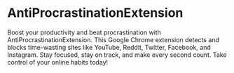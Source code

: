 # AntiProcrastinationExtension
Boost your productivity and beat procrastination with AntiProcrastinationExtension. This Google Chrome extension detects and blocks time-wasting sites like YouTube, Reddit, Twitter, Facebook, and Instagram. Stay focused, stay on track, and make every second count. Take control of your online habits today!
